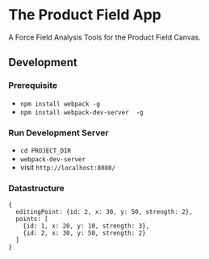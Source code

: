 # The Product Field App

A Force Field Analysis Tools for the Product Field Canvas.

## Development

### Prerequisite

- ```npm install webpack -g```
- ```npm install webpack-dev-server  -g```

### Run Development Server

- `cd PROJECT_DIR`
- `webpack-dev-server`
- visit `http://localhost:8080/`

### Datastructure

```
{
  editingPoint: {id: 2, x: 30, y: 50, strength: 2},
  points: [
    {id: 1, x: 20, y: 10, strength: 3},
    {id: 2, x: 30, y: 50, strength: 2}
  ]
}
```
